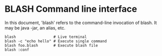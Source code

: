 # BLASH Command line interface

In this document, 'blash' refers to the command-line invocation of blash.
It may be java -jar, an alias, etc.

```shell
blash                 # Live terminal
blash -c "echo hello" # Execute single command
blash foo.blash       # Execute blash file
blash :conf
```
